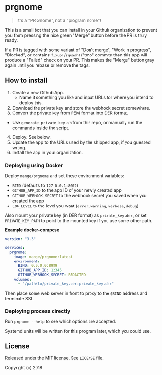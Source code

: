 # prgnome

> It's a "PR Gnome", not a "program nome"!

This is a small bot that you can install in your Github organization to prevent
you from pressing the nice green "Merge" button before the PR is truly ready.

If a PR is tagged with some variant of "Don't merge", "Work in progress",
"Blocked", or contains `fixup!`/`squash!`/"tmp" commits then this app will
produce a "Failed" check on your PR.
This makes the "Merge" button gray again until you rebase or remove the tags.

## How to install

1. Create a new Github App.
   * Name it something you like and input URLs for where you intend to deploy this.
2. Download the private key and store the webhook secret somewhere.
3. Convert the private key from PEM format into DER format.
  * Use `generate_private_key.sh` from this repo, or manually run the commands
    inside the script.
4. Deploy. See below.
5. Update the app to the URLs used by the shipped app, if you guessed wrong.
6. Install the app in your organization.

### Deploying using Docker

Deploy `mange/prgnome` and set these environment variables:
  - `BIND` (defaults to `127.0.0.1:8002`)
  - `GITHUB_APP_ID` to the app ID of your newly created app
  - `GITHUB_WEBHOOK_SECRET` to the webhook secret you saved when you created the app
  - `LOG_LEVEL` to the level you want (`error`, `warning`, `verbose`, `debug`)

Also mount your private key (in DER format) as `private_key.der`, or set
`PRIVATE_KEY_PATH` to point to the mounted key if you use some other path.

**Example docker-compose**

```yaml
version: "3.3"

services:
  prgnome:
    image: mange/prgnome:latest
    environment:
      BIND: 0.0.0.0:8989
      GITHUB_APP_ID: 12345
      GITHUB_WEBHOOK_SECRET: REDACTED
    volumes:
      - "/path/to/private_key.der:private_key.der"
```

Then place some web server in front to proxy to the `$BIND` address and
terminate SSL.

### Deploying process directly

Run `prgnome --help` to see which options are accepted.

Systemd units will be written for this program later, which you could use.

## License

Released under the MIT license. See `LICENSE` file.

Copyright (c) 2018
